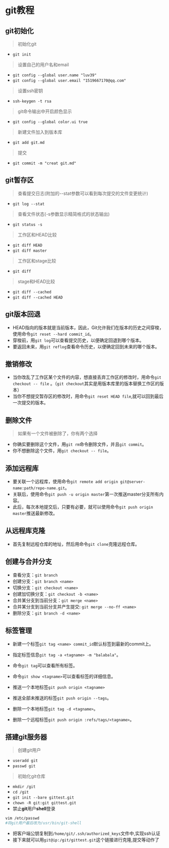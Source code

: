 # git教程

## git初始化

> 初始化git
* `git init`

> 设置自己的用户名和email
* `git config --global user.name "luv39"`
* `git config --global user.email "1519667170@qq.com"`

> 设置ssh密钥
* `ssh-keygen -t rsa`

> git命令输出中开启颜色显示
* `git config --global color.ui true`

> 新建文件加入到版本库
* `git add git.md`

> 提交
* `git commit -m "creat git.md"`

## git暂存区

> 查看提交日志(附加的--stat参数可以看到每次提交的文件变更统计)
* `git log --stat`

> 查看文件状态(-s参数显示精简格式的状态输出)
* `git status -s`

> 工作区和HEAD比较
* `git diff HEAD`
* `git diff master`

> 工作区和stage比较
* `git diff`

> stage和HEAD比较
* `git diff --cached`
* `git diff --cached HEAD`

## git版本回退

* HEAD指向的版本就是当前版本，因此，Git允许我们在版本的历史之间穿梭，使用命令`git reset --hard commit_id`。
* 穿梭前，用`git log`可以查看提交历史，以便确定回退到哪个版本。
* 要返回未来，用`git reflog`查看命令历史，以便确定回到未来的哪个版本。

## 撤销修改

* 当你改乱了工作区某个文件的内容，想直接丢弃工作区的修改时，用命令`git checkout -- file` 。（`git checkout`其实是用版本库里的版本替换工作区的版本）
* 当你不想提交暂存区的修改时，用命令`git reset HEAD file`,就可以回到最后一次提交的版本。

## 删除文件

> 如果有一个文件被删除了，你有两个选择
* 你确实要删除这个文件，用`git rm`命令删除文件，并且`git commit`。
* 你不想删除这个文件，用`git checkout -- file`。

## 添加远程库

* 要关联一个远程库，使用命令`git remote add origin git@server-name:path/repo-name.git`。
* 关联后，使用命令`git push -u origin master`第一次推送master分支所有内容。
* 此后，每次本地提交后，只要有必要，就可以使用命令`git push origin master`推送最新修改。

## 从远程库克隆

* 首先复制远程仓库的地址，然后用命令`git clone`克隆远程仓库。

## 创建与合并分支

* 查看分支：`git branch`
* 创建分支：`git branch <name>`
* 切换分支：`git checkout <name>`
* 创建加切换分支：`git checkout -b <name>`
* 合并某分支到当前分支：`git merge <name>`
* 合并某分支到当前分支并产生提交: `git merge --no-ff <name>`
* 删除分支：`git branch -d <name>`

## 标签管理

* 新建一个标签`git tag <name> commit_id`默认标签到最新的commit上。
* 指定标签信息`git tag -a <tagname> -m "balabala"`。
* 命令`git tag`可以查看所有标签。
* 命令`git show <tagname>`可以查看标签的详细信息。

* 推送一个本地标签`git push origin <tagname>`
* 推送全部未推送的标签`git push origin --tags`。
* 删除一个本地标签`git tag -d <tagname>`。
* 删除一个远程标签`git push origin :refs/tags/<tagname>`。

## 搭建git服务器

> 创建git用户
* `useradd git`
* `passwd git`

> 初始化git仓库
* `mkdir /git`
* `cd /git`
* `git init --bare gittest.git`
* `chown -R git:git gittest.git`
* 禁止**git**用户**shell**登录

```bash
vim /etc/passwd
#将git用户最后改为/usr/bin/git-shell
```

* 把客户端公钥复制到`/home/git/.ssh/authorized_keys`文件中,实现ssh认证
* 接下来就可以用`git@ip:/git/gittest.git`这个链接进行克隆,提交等动作了
